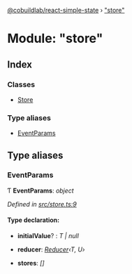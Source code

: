 [@cobuildlab/react-simple-state](../README.md) › ["store"](_store_.md)

# Module: "store"

## Index

### Classes

* [Store](../classes/_store_.store.md)

### Type aliases

* [EventParams](_store_.md#eventparams)

## Type aliases

###  EventParams

Ƭ **EventParams**: *object*

*Defined in [src/store.ts:9](https://github.com/cobuildlab/react-simple-state/blob/69c0983/src/store.ts#L9)*

#### Type declaration:

* **initialValue**? : *T | null*

* **reducer**: *[Reducer](_event_.md#reducer)‹T, U›*

* **stores**: *[]*
